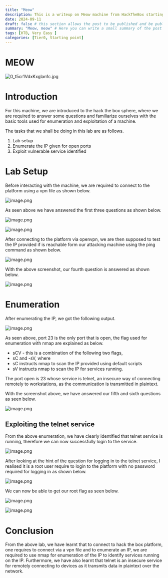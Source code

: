 ```yaml
---
title: "Meow"
description: This is a writeup on Meow machine from HackTheBox startingpoint Tier0 level, enjoy while at it.
date: 2024-09-11
draft: false # this section allows the post to be published and be public, is it is set to true the post will not be published.
summary: "Meow, meow" # Here you can write a small summary of the post if needed
tags: [HTB, Very Easy ]
categories: [Tier0, Starting point]
---
```

# MEOW


![0_t5cr1VdxKxglan1c.jpg](0_t5cr1VdxKxglan1c.jpg)

# Introduction

For this machine, we are introduced to the hack the box sphere, where we are required to answer some questions and familiarize ourselves with the basic tools used for enumeration and exploitation of a machine.

The tasks that we shall be doing in this lab are as follows.

1. Lab setup
2. Enumerate the IP given for open ports
3. Exploit vulnerable service identified

# Lab Setup

Before interacting with the machine, we are required to connect to the platform using a vpn file as shown below.

![image.png](image.png)

As seen above we have answered the first three questions as shown below.

![image.png](image%201.png)

![image.png](image%202.png)

After connecting to the platform via openvpn, we are then supposed to test the IP provided if is reachable form our attacking machine using the ping command as shown below.

![image.png](image%203.png)

With the above screenshot, our fourth question is answered as shown below.

![image.png](image%204.png)

# Enumeration

After enumerating the IP, we got the following output.

![image.png](image%205.png)

As seen above, port 23 is the only port that is open, the flag used for enumeration with nmap are explained as below.

- sCV - this is a combination of the following two flags,
- sC and -sV, where
- sC instructs nmap to scan the IP provided using default scripts
- sV instructs nmap to scan the IP for services running.

The port open is 23 whose service is telnet, an insecure way of connecting remotely to workstations, as the communication is transmitted in plaintext.

With the screenshot above, we have answered our fifth and sixth questions as seen below.

![image.png](image%206.png)

## Exploiting the telnet service

From the above enumeration, we have clearly identified that telnet service is running, therefore we can now successfully login to the service.

![image.png](image%207.png)

After looking at the hint of the question for logging in to the telnet service, I realised it is a root user require to login to the platform with no password required for logging in as shown below.

![image.png](image%208.png)

We can now be able to get our root flag as seen below.

![image.png](image%209.png)

![image.png](image%2010.png)

# Conclusion

From the above lab, we have learnt that to connect to hack the box platform, one requires to connect via a vpn file and to enumerate an IP, we are required to use nmap for enumeration of the IP to identify services running on the IP. Furthermore, we have also learnt that telnet is an insecure service for remotely connecting to devices as it transmits data in plaintext over the network.